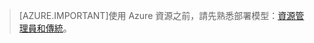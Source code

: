 > [AZURE.IMPORTANT]使用 Azure 資源之前，請先熟悉部署模型：[資源管理員和傳統](../resource-management-deployment-model.md)。

<!---HONumber=Sept15_HO3-->